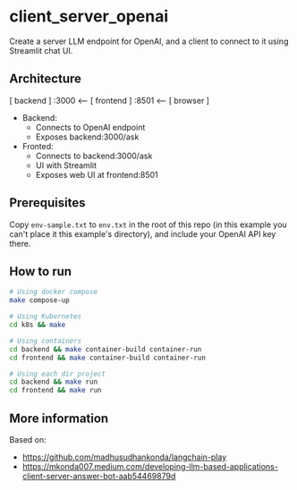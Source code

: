 # client_server_openai

Create a server LLM endpoint for OpenAI, and a client to connect to it using Streamlit chat UI.

## Architecture

[ backend ] :3000 <-- [ frontend ] :8501 <-- [ browser ]

* Backend:
  * Connects to OpenAI endpoint
  * Exposes backend:3000/ask
* Fronted:
  * Connects to backend:3000/ask
  * UI with Streamlit
  * Exposes web UI at frontend:8501

## Prerequisites

Copy `env-sample.txt` to `env.txt` in the root of this repo (in this example you can't place it this example's directory), and include your OpenAI API key there.

## How to run

```bash
# Using docker compose
make compose-up

# Using Kubernetes
cd k8s && make

# Using containers
cd backend && make container-build container-run
cd frontend && make container-build container-run

# Using each dir project
cd backend && make run
cd frontend && make run
```

## More information

Based on: 
* https://github.com/madhusudhankonda/langchain-play
* https://mkonda007.medium.com/developing-llm-based-applications-client-server-answer-bot-aab54469879d